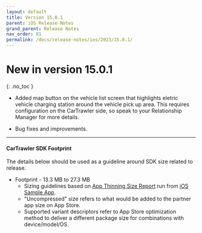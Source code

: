 ```yaml
---
layout: default
title: Version 15.0.1
parent: iOS Release Notes
grand_parent: Release Notes
nav_order: 81
permalink: /docs/release-notes/ios/2023/15.0.1/
---
```


# New in version 15.0.1

{: .no_toc }

* Added map button on the vehicle list screen that highlights eletric vehicle charging station around the vehicle pick up area. This requires configuration on the CarTrawler side, so speak to your Relationship Manager for more details.

* Bug fixes and improvements.

---
#### CarTrawler SDK Footprint

The details below should be used as a guideline around SDK size related to release.
* Footprint - 13.3 MB to 27.3 MB
  * Sizing guidelines based on <a href="https://github.com/cartrawler/cartrawler.github.io/blob/master/ios-report.txt" target="_blank">App Thinning Size Report</a> run from <a href="https://github.com/cartrawler/cartrawler-ios-integration" target="_blank">iOS Sample App</a>.
  * "Uncompressed" size refers to what would be added to the partner app size on App Store.
  * Supported variant descriptors refer to App Store optimization method to deliver a different package size for combinations with device/model/OS.
